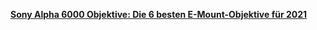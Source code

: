 [**Sony Alpha 6000 Objektive: Die 6 besten E-Mount-Objektive für 2021**](https://www.sonntagmorgen.com/sony-alpha-6000-objektive/#analog-objektive)